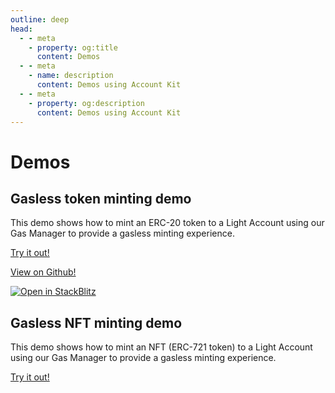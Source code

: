 ```yaml
---
outline: deep
head:
  - - meta
    - property: og:title
      content: Demos
  - - meta
    - name: description
      content: Demos using Account Kit
  - - meta
    - property: og:description
      content: Demos using Account Kit
---
```


# Demos

## Gasless token minting demo

This demo shows how to mint an ERC-20 token to a Light Account using our Gas Manager to provide a gasless minting experience.

[Try it out!](https://aa-simple-dapp.vercel.app/)

[View on Github!](https://github.com/alchemyplatform/aa-sdk/tree/development/examples/aa-simple-dapp)

[![Open in StackBlitz](https://developer.stackblitz.com/img/open_in_stackblitz.svg)](https://stackblitz.com/github/alchemyplatform/aa-sdk/tree/main/examples/aa-simple-dapp?file=README.md)

## Gasless NFT minting demo

This demo shows how to mint an NFT (ERC-721 token) to a Light Account using our Gas Manager to provide a gasless minting experience.

[Try it out!](https://gasless-nft-minter-v2.vercel.app/)
